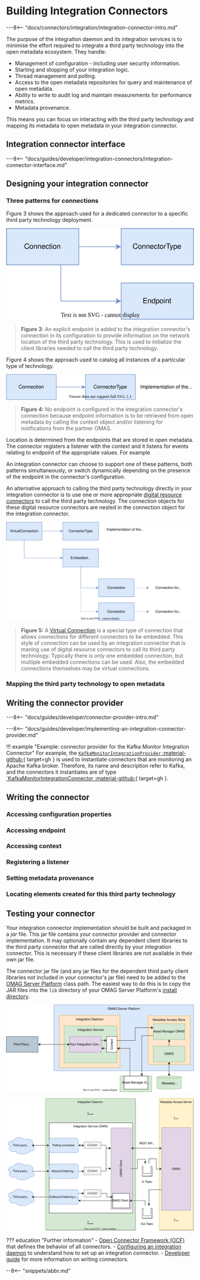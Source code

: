 <!-- SPDX-License-Identifier: CC-BY-4.0 -->
<!-- Copyright Contributors to the Egeria project 2020. -->

# Building Integration Connectors

---8<-- "docs/connectors/integration/integration-connector-intro.md"

The purpose of the integration daemon and its integration services is to minimise the effort required to integrate a third party technology into the open metadata ecosystem.  They handle:

* Management of configuration - including user security information.
* Starting and stopping of your integration logic.
* Thread management and polling.
* Access to the open metadata repositories for query and maintenance of open metadata.
* Ability to write to audit log and maintain measurements for performance metrics.
* Metadata provenance.

This means you can focus on interacting with the third party technology and mapping its metadata to open metadata in your integration connector.


## Integration connector interface

---8<-- "docs/guides/developer/integration-connectors/integration-connector-interface.md"


## Designing your integration connector



### Three patterns for connections

Figure 3 shows the approach used for a dedicated connector to a specific third party technology deployment.

![Figure 3](explicit-endpoints.svg)
> **Figure 3:** An explicit endpoint is added to the integration connector's connection in its configuration to provide information on the network location of the third party technology.  This is used to initialize the client libraries needed to call the third party technology.

Figure 4 shows the approach used to catalog all instances of a particular type of technology.

![Figure 4](learned-endpoints.svg)
> **Figure 4:** No endpoint is configured in the integration connector's connection because endpoint information is to be retrieved from open metadata by calling the context object and/or listening for notifications from the partner OMAS.

Location is determined from the endpoints that are stored in open metadata.  The connector registers a listener with the context and it listens for events relating to endpoint of the appropriate values.  For example 

An integration connector can choose to support one of these patterns, both patterns simultaneously, or switch dynamically depending on the presence of the endpoint in the connector's configuration. 

An alternative approach to calling the third party technology directly in your integration connector is to use one or more appropriate [digital resource connectors](/concepts/digital-resource-connectors) to call the third party technology.  The connection objects for these digital resource connectors are nested in the connection object for the integration connector.

![Figure 5](virtual-connector.svg)
> **Figure 5:** A [Virtual Connection](/concepts/connection/#virtual-connections) is a special type of connection that allows connections for different connectors to be embedded.  This style of connection can be used by an integration connector that is maning use of digital resource connectors to call its third party technology.  Typically there is only one embedded connection, but multiple embedded connections can be used.  Also, the embedded connections themselves may be virtual connections.

### Mapping the third party technology to open metadata


## Writing the connector provider

---8<-- "docs/guides/developer/connector-provider-intro.md"

---8<-- "docs/guides/developer/implementing-an-integration-connector-provider.md"


!!! example "Example: connector provider for the Kafka Monitor Integration Connector"
    For example, the [`KafkaMonitorIntegrationProvider` :material-github:](https://github.com/odpi/egeria/blob/master/open-metadata-implementation/adapters/open-connectors/integration-connectors/kafka-integration-connector/src/main/java/org/odpi/openmetadata/adapters/connectors/integration/kafka/KafkaMonitorIntegrationProvider.java){ target=gh } is used to instantiate connectors that are monitoring an Apache Kafka broker. Therefore, its name and description refer to Kafka, and the connectors it instantiates are of type [`KafkaMonitorIntegrationConnector :material-github:](https://github.com/odpi/egeria/blob/master/open-metadata-implementation/adapters/open-connectors/integration-connectors/kafka-integration-connector/src/main/java/org/odpi/openmetadata/adapters/connectors/integration/kafka/KafkaMonitorIntegrationConnector.java){ target=gh }.

## Writing the connector

### Accessing configuration properties
### Accessing endpoint
### Accessing context
### Registering a listener
### Setting metadata provenance
### Locating elements created for this third party technology

## Testing your connector

Your integration connector implementation should be built and packaged in a *jar* file.  This jar file contains your connector provider and connector implementation.  It may optionally contain any dependent client libraries to the third party connector that are called directly by your integration connector.  This is necessary if these client libraries are not available in their own jar file.

The connector jar file (and any jar files for the dependent third party client libraries not included in your connector's jar file) need to be added to the [OMAG Server Platform](/concepts/omag-server-platform) class path.  The easiest way to do this is to copy the JAR files into the `lib` directory of your OMAG Server Platform's [install directory](/education/tutorials/installing-egeria-tutorial).



![Figure 6](testing.svg)

![Figure 7](/services/integration-daemon-internals.svg)

??? education "Further information"
    - [Open Connector Framework (OCF)](/frameworks/ocf/overview) that defines the behavior of all connectors.
    - [Configuring an integration daemon](/guides/admin/servers/configuring-an-integration-daemon) to understand how to set up an integration connector.
    - [Developer guide](/guides/developer) for more information on writing connectors.

--8<-- "snippets/abbr.md"
